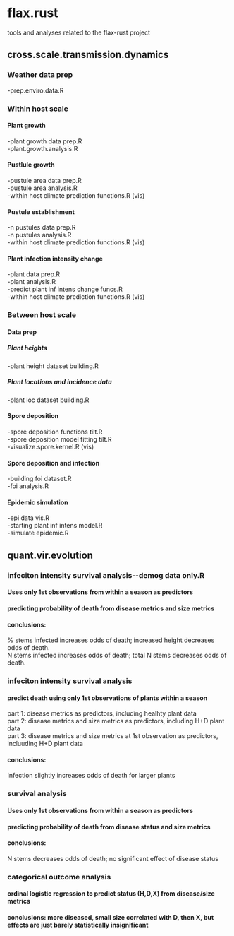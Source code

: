 # flax.rust
tools and analyses related to the flax-rust project

## cross.scale.transmission.dynamics

### Weather data prep
-prep.enviro.data.R
### Within host scale
#### Plant growth
-plant growth data prep.R <br />
-plant.growth.analysis.R
#### Pustlule growth
-pustule area data prep.R <br />
-pustule area analysis.R <br />
-within host climate prediction functions.R (vis)
#### Pustule establishment
-n pustules data prep.R <br />
-n pustules analysis.R <br />
-within host climate prediction functions.R (vis)
#### Plant infection intensity change
-plant data prep.R <br />
-plant analysis.R <br />
-predict plant inf intens change funcs.R <br />
-within host climate prediction functions.R (vis)
### Between host scale
#### Data prep
##### Plant heights
-plant height dataset building.R
##### Plant locations and incidence data
-plant loc dataset building.R
#### Spore deposition
-spore deposition functions tilt.R <br />
-spore deposition model fitting tilt.R <br />
-visualize.spore.kernel.R (vis)
#### Spore deposition and infection
-building foi dataset.R <br />
-foi analysis.R
#### Epidemic simulation
-epi data vis.R <br />
-starting plant inf intens model.R <br />
-simulate epidemic.R

## quant.vir.evolution

### infeciton intensity survival analysis--demog data only.R
#### Uses only 1st observations from within a season as predictors
#### predicting probability of death from disease metrics and size metrics
#### conclusions:
% stems infected increases odds of death; increased height decreases odds of death. <br />
N stems infected increases odds of death; total N stems decreases odds of death.

### infeciton intensity survival analysis
#### predict death using only 1st observations of plants within a season
part 1: disease metrics as predictors, including healhty plant data <br />
part 2: disease metrics and size metrics as predictors, including H+D plant data <br />
part 3: disease metrics and size metrics at 1st observation as predictors, incluuding H+D plant data
#### conclusions:
Infection slightly increases odds of death for larger plants

### survival analysis
#### Uses only 1st observations from within a season as predictors
#### predicting probability of death from disease status and size metrics
#### conclusions:
N stems decreases odds of death; no significant effect of disease status

### categorical outcome analysis
#### ordinal logistic regression to predict status (H,D,X) from disease/size metrics
#### conclusions: more diseased, small size correlated with D, then X, but effects are just barely statistically insignificant

